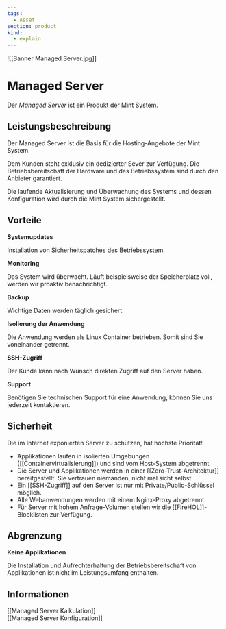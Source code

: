 ```yaml
---
tags:
  - Asset
section: product
kind:
  - explain
---
```


![[Banner Managed Server.jpg]]

# Managed Server

Der _Managed Server_ ist ein Produkt der Mint System.

## Leistungsbeschreibung

Der Managed Server ist die Basis für die Hosting-Angebote der Mint System.

Dem Kunden steht exklusiv ein dedizierter Sever zur Verfügung. Die Betriebsbereitschaft der Hardware und des Betriebssystem sind durch den Anbieter garantiert.

Die laufende Aktualisierung und Überwachung des Systems und dessen Konfiguration wird durch die Mint System sichergestellt.

## Vorteile

**Systemupdates**

Installation von Sicherheitspatches des Betriebssystem.

**Monitoring**

Das System wird überwacht. Läuft beispielsweise der Speicherplatz voll, werden wir proaktiv benachrichtigt.

**Backup**

Wichtige Daten werden täglich gesichert.

**Isolierung der Anwendung**

Die Anwendung werden als Linux Container betrieben. Somit sind Sie voneinander getrennt.

**SSH-Zugriff**

Der Kunde kann nach Wunsch direkten Zugriff auf den Server haben.

**Support**

Benötigen Sie technischen Support für eine Anwendung, können Sie uns jederzeit kontaktieren.

## Sicherheit

Die im Internet exponierten Server zu schützen, hat höchste Priorität!

- Applikationen laufen in isolierten Umgebungen ([[Containervirtualisierung]]) und sind vom Host-System abgetrennt.
- Die Server und Applikationen werden in einer [[Zero-Trust-Architektur]] bereitgestellt. Sie vertrauen niemanden, nicht mal sicht selbst.
- Ein [[SSH-Zugriff]] auf den Server ist nur mit Private/Public-Schlüssel möglich.
- Alle Webanwendungen werden mit einem Nginx-Proxy abgetrennt.
- Für Server mit hohem Anfrage-Volumen stellen wir die [[FireHOL]]-Blocklisten zur Verfügung.

## Abgrenzung

**Keine Applikationen**

Die Installation und Aufrechterhaltung der Betriebsbereitschaft von Applikationen ist nicht im Leistungsumfang enthalten.

## Informationen

[[Managed Server Kalkulation]]\
[[Managed Server Konfiguration]]
